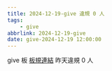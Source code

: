 ```yaml
---
title: 2024-12-19-give 違規 0 人
tags:
    - give
abbrlink: 2024-12-19-give
date: give-2024-12-19 12:00:00
---
```

give 板 [板規連結](https://www.ptt.cc/bbs/give/M.1612495900.A.C32.html)
昨天違規 0 人
